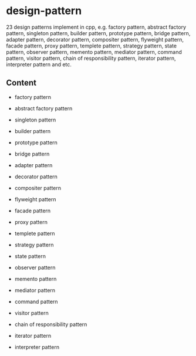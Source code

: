 # design-pattern
23 design patterns implement in cpp, e.g. factory pattern, abstract factory pattern, singleton pattern, builder pattern, prototype pattern, bridge pattern, adapter pattern, decorator pattern, compositer pattern, flyweight pattern, facade pattern, proxy pattern, templete pattern, strategy pattern, state pattern, observer pattern, memento pattern, mediator pattern, command pattern, visitor pattern, chain of responsibility pattern, iterator pattern, interpreter pattern and etc.

## Content

* factory pattern

* abstract factory pattern

* singleton pattern

* builder pattern

* prototype pattern

* bridge pattern

* adapter pattern

* decorator pattern

* compositer pattern

* flyweight pattern

* facade pattern

* proxy pattern

* templete pattern

* strategy pattern

* state pattern

* observer pattern

* memento pattern

* mediator pattern

* command pattern

* visitor pattern

* chain of responsibility pattern

* iterator pattern

* interpreter pattern
